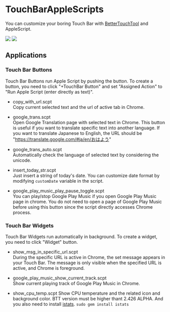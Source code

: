 # TouchBarAppleScripts

You can customize your boring Touch Bar with [BetterTouchTool](https://www.boastr.net/) and AppleScript.

<img src="https://pbs.twimg.com/media/DaJDnyoX4AAhmnN.jpg:large">
<img src="https://pbs.twimg.com/media/DaSrJWhWkAAr7Zv.jpg:large">

## Applications
### Touch Bar Buttons
Touch Bar Buttons run Apple Script by pushing the button. To create a button, you need to click "+TouchBar Button" and set "Assigned Action" to "Run Apple Script (enter directly as text)".

- copy_with_url.scpt   
Copy current selected text and the url of active tab in Chrome. 

- google_trans.scpt  
Open Google Translation page with selected text in Chrome. This button is useful if you want to translate specific text into another language. If you want to translate Japanese to English, the URL should be "https://translate.google.com/#ja/en/おはよう"

- google_trans_auto.scpt   
Automatically check the language of selected text by considering the unicode.

- insert_today_str.scpt  
Just insert a string of today's date. You can customize date format by modifying `customDate` variable in the script.

- google_play_music_play_pause_toggle.scpt  
You can play/stop Google Play Music if you open Google Play Music page in chrome. You do not need to open a page of Google Play Music before using this button since the script directly accesses Chrome process.

### Touch Bar Widgets
Touch Bar Widgets run automatically in background. To create a widget, you need to click "Widget" button.

- show_msg_in_specific_url.scpt  
During the specific URL is active in Chrome, the set message appears in your Touch Bar. The message is only visible when the specified URL is active, and Chrome is foreground.

- google_play_music_show_current_track.scpt  
Show current playing track of Google Play Music in Chrome.

- show_cpu_temp.scpt
Show CPU temperature and the related icon and background color. BTT version must be higher thant 2.426 ALPHA. And you also need to install [istats](https://github.com/Chris911/iStats). `sudo gem install istats`
